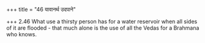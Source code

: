 +++
title = "46 यावानर्थ उदपाने"

+++
2.46 What use a thirsty person has for a water reservoir when all sides
of it are flooded - that much alone is the use of all the Vedas for a
Brahmana who knows.
